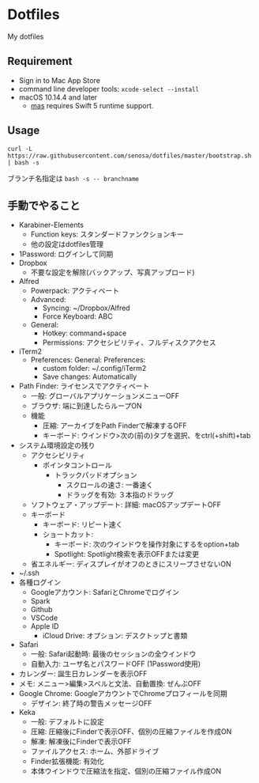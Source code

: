 # Dotfiles
My dotfiles

## Requirement
- Sign in to Mac App Store
- command line developer tools: `xcode-select --install`
- macOS 10.14.4 and later
	- [mas][1] requires Swift 5 runtime support.

## Usage
```
curl -L https://raw.githubusercontent.com/senosa/dotfiles/master/bootstrap.sh | bash -s
```
ブランチ名指定は `bash -s -- branchname`

## 手動でやること
- Karabiner-Elements
	- Function keys: スタンダードファンクションキー
	- 他の設定はdotfiles管理
- 1Password: ログインして同期
- Dropbox
	- 不要な設定を解除(バックアップ、写真アップロード)
- Alfred
	- Powerpack: アクティベート
	- Advanced:
		- Syncing: ~/Dropbox/Alfred
		- Force Keyboard: ABC
	- General:
		- Hotkey: command+space
		- Permissions: アクセシビリティ、フルディスクアクセス
- iTerm2
	- Preferences: General: Preferences:
		- custom folder: ~/.config/iTerm2
		- Save changes: Automatically
- Path Finder: ライセンスでアクティベート
	- 一般: グローバルアプリケーションメニューOFF
	- ブラウザ: 端に到達したらループON
	- 機能
		- 圧縮: アーカイブをPath Finderで解凍するOFF
		- キーボード: ウインドウ>次の(前の)タブを選択、をctrl(+shift)+tab
- システム環境設定の残り
	- アクセシビリティ
		- ポインタコントロール
			- トラックパッドオプション
				- スクロールの速さ: 一番速く
				- ドラッグを有効: ３本指のドラッグ
	- ソフトウェア・アップデート: 詳細: macOSアップデートOFF
	- キーボード
		- キーボード: リピート速く
		- ショートカット:
			- キーボード: 次のウインドウを操作対象にするをoption+tab
			- Spotlight: Spotlight検索を表示OFFまたは変更
	- 省エネルギー: ディスプレイがオフのときにスリープさせないON
- ~/.ssh
- 各種ログイン
	- Googleアカウント: SafariとChromeでログイン
	- Spark
	- Github
	- VSCode
	- Apple ID
		- iCloud Drive: オプション: デスクトップと書類
- Safari
	- 一般: Safari起動時: 最後のセッションの全ウインドウ
	- 自動入力: ユーザ名とパスワードOFF (1Password使用)
- カレンダー: 誕生日カレンダーを表示OFF
- メモ: メニュー>編集>スペルと文法、自動置換: ぜんぶOFF
- Google Chrome: GoogleアカウントでChromeプロフィールを同期
	- デザイン: 終了時の警告メッセージOFF
- Keka
	- 一般: デフォルトに設定
	- 圧縮: 圧縮後にFinderで表示OFF、個別の圧縮ファイルを作成ON
	- 解凍: 解凍後にFinderで表示OFF
	- ファイルアクセス: ホーム、外部ドライブ
	- Finder拡張機能: 有効化
	- 本体ウインドウで圧縮法を指定、個別の圧縮ファイル作成ON

[1]:https://github.com/mas-cli/mas
